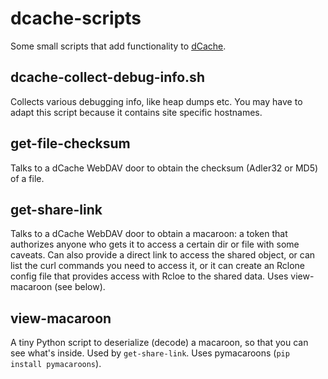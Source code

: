 dcache-scripts
==============

Some small scripts that add functionality to [dCache](https://www.dcache.org/).

dcache-collect-debug-info.sh
----------------------------

Collects various debugging info, like heap dumps etc. You may have to adapt this script because it contains site specific hostnames.

get-file-checksum
-----------------

Talks to a dCache WebDAV door to obtain the checksum (Adler32 or MD5) of a file.

get-share-link
--------------

Talks to a dCache WebDAV door to obtain a macaroon: a token that authorizes anyone who gets it to access a certain dir or file with some caveats. Can also provide a direct link to access the shared object, or can list the curl commands you need to access it, or it can create an Rclone config file that provides access with Rcloe to the shared data. Uses view-macaroon (see below).

view-macaroon
-------------

A tiny Python script to deserialize (decode) a macaroon, so that you can see what's inside. Used by `get-share-link`. Uses pymacaroons (`pip install pymacaroons`).
